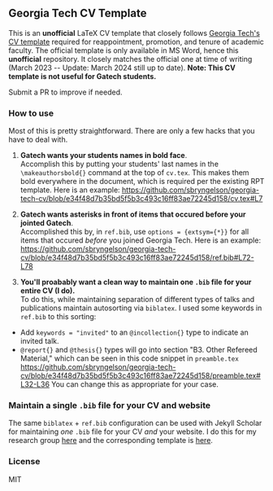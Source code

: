 ## Georgia Tech CV Template

This is an __unofficial__ LaTeX CV template that closely follows [Georgia Tech's CV template]((https://faculty.gatech.edu/current-faculty/promotion-tenure)) required for reappointment, promotion, and tenure of academic faculty. 
The official template is only available in MS Word, hence this __unofficial__ repository.
It closely matches the official one at time of writing (March 2023 -- Update: March 2024 still up to date).
__Note: This CV template is not useful for Gatech students.__

Submit a PR to improve if needed.

### How to use

Most of this is pretty straightforward.
There are only a few hacks that you have to deal with.

1. __Gatech wants your students names in bold face__.   
Accomplish this by putting your students' last names in the `\makeauthorsbold{}` command at the top of `cv.tex`.
This makes them bold everywhere in the document, which is required per the existing RPT template.
Here is an example:
https://github.com/sbryngelson/georgia-tech-cv/blob/e34f48d7b35bd5f5b3c493c16ff83ae72245d158/cv.tex#L7

2. __Gatech wants asterisks in front of items that occured before your jointed Gatech__.    
Accomplished this by, in `ref.bib`, use `options = {extsym={*}}` for all items that occured _before_ you joined Georgia Tech.
Here is an example:
https://github.com/sbryngelson/georgia-tech-cv/blob/e34f48d7b35bd5f5b3c493c16ff83ae72245d158/ref.bib#L72-L78

3. __You'll proabably want a clean way to maintain one `.bib` file for your entire CV (I do).__  
To do this, while maintaining separation of different types of talks and publications maintain autosorting via `biblatex`.
I used some keywords in `ref.bib` to this sorting:
  * Add `keywords = "invited"` to an `@incollection{}` type to indicate an invited talk. 
  * `@report{}` and `@thesis{}` types will go into section "B3. Other Refereed Material," which can be seen in this code snippet in `preamble.tex`
https://github.com/sbryngelson/georgia-tech-cv/blob/e34f48d7b35bd5f5b3c493c16ff83ae72245d158/preamble.tex#L32-L36
You can change this as appropriate for your case.

### Maintain a single `.bib` file for your CV and website

The same `biblatex` + `ref.bib` configuration can be used with Jekyll Scholar for maintaining _one_ `.bib` file for your CV _and_ your website.
I do this for my research group [here](https://github.com/comp-physics/comp-physics.github.io) and the corresponding template is [here](https://github.com/sbryngelson/academic-website-template).

### License

MIT
